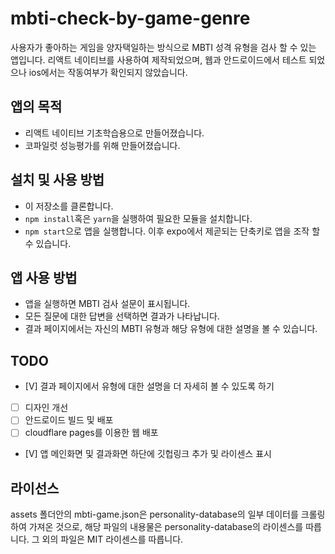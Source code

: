 # mbti-check-by-game-genre
사용자가 좋아하는 게임을 양자택일하는 방식으로 MBTI 성격 유형을 검사 할 수 있는 앱입니다. 리액트 네이티브를 사용하여 제작되었으며, 웹과 안드로이드에서 테스트 되었으나 ios에서는 작동여부가 확인되지 않았습니다.

## 앱의 목적
 * 리액트 네이티브 기초학습용으로 만들어졌습니다.
 * 코파일럿 성능평가를 위해 만들어졌습니다.

## 설치 및 사용 방법
 * 이 저장소를 클론합니다.
 * ```npm install```혹은 ```yarn```을 실행하여 필요한 모듈을 설치합니다.
 * ```npm start```으로 앱을 실행합니다. 이후 expo에서 제곧되는 단축키로 앱을 조작 할 수 있습니다.

## 앱 사용 방법
 * 앱을 실행하면 MBTI 검사 설문이 표시됩니다.
 * 모든 질문에 대한 답변을 선택하면 결과가 나타납니다.
 * 결과 페이지에서는 자신의 MBTI 유형과 해당 유형에 대한 설명을 볼 수 있습니다.

## TODO
 * [V] 결과 페이지에서 유형에 대한 설명을 더 자세히 볼 수 있도록 하기
 * [ ] 디자인 개선
 * [ ] 안드로이드 빌드 및 배포
 * [ ] cloudflare pages를 이용한 웹 배포
 * [V] 앱 메인화면 및 결과화면 하단에 깃헙링크 추가 및 라이센스 표시

## 라이선스
assets 폴더안의 mbti-game.json은 personality-database의 일부 데이터를 크롤링하여 가져온 것으로, 해당 파일의 내용물은 personality-database의 라이센스를 따릅니다. 그 외의 파일은 MIT 라이센스를 따릅니다.